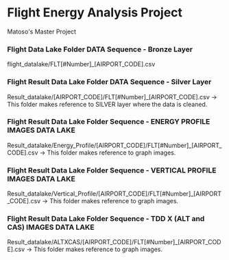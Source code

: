 # Flight Energy Analysis Project
Matoso's Master Project

### Flight Data Lake Folder DATA Sequence - Bronze Layer
flight_datalake/FLT[#Number]_[AIRPORT_CODE].csv

### Flight Result Data Lake Folder DATA Sequence - Silver Layer
Result_datalake/[AIRPORT_CODE]/FLT[#Number]_[AIRPORT_CODE].csv -> This folder makes reference to SILVER layer where the data is cleaned.

### Flight Result Data Lake Folder Sequence - ENERGY PROFILE IMAGES DATA LAKE
Result_datalake/Energy_Profile/[AIRPORT_CODE]/FLT[#Number]_[AIRPORT_CODE].csv -> This folder makes reference to graph images.

### Flight Result Data Lake Folder Sequence - VERTICAL PROFILE IMAGES DATA LAKE
Result_datalake/Vertical_Profile/[AIRPORT_CODE]/FLT[#Number]_[AIRPORT_CODE].csv -> This folder makes reference to graph images.

### Flight Result Data Lake Folder Sequence - TDD X (ALT and CAS) IMAGES DATA LAKE
Result_datalake/ALTXCAS/[AIRPORT_CODE]/FLT[#Number]_[AIRPORT_CODE].csv -> This folder makes reference to graph images.